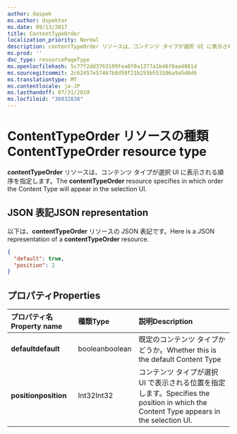 ```yaml
---
author: daspek
ms.author: dspektor
ms.date: 09/13/2017
title: ContentTypeOrder
localization_priority: Normal
description: contentTypeOrder リソースは、コンテンツ タイプが選択 UI に表示される順序を指定します。
ms.prod: ''
doc_type: resourcePageType
ms.openlocfilehash: 5c77f2dd3763199fea8f0a1377a1b46f8aa4881d
ms.sourcegitcommit: 2c62457e57467b8d50f21b255b553106a9a5d8d6
ms.translationtype: MT
ms.contentlocale: ja-JP
ms.lasthandoff: 07/31/2019
ms.locfileid: "36032838"
---
```

# <a name="contenttypeorder-resource-type"></a><span data-ttu-id="cf386-103">ContentTypeOrder リソースの種類</span><span class="sxs-lookup"><span data-stu-id="cf386-103">ContentTypeOrder resource type</span></span>

<span data-ttu-id="cf386-104">**contentTypeOrder** リソースは、コンテンツ タイプが選択 UI に表示される順序を指定します。</span><span class="sxs-lookup"><span data-stu-id="cf386-104">The **contentTypeOrder** resource specifies in which order the Content Type will appear in the selection UI.</span></span>

## <a name="json-representation"></a><span data-ttu-id="cf386-105">JSON 表記</span><span class="sxs-lookup"><span data-stu-id="cf386-105">JSON representation</span></span>

<span data-ttu-id="cf386-106">以下は、**contentTypeOrder** リソースの JSON 表記です。</span><span class="sxs-lookup"><span data-stu-id="cf386-106">Here is a JSON representation of a **contentTypeOrder** resource.</span></span>
<!-- { "blockType": "resource", "@type": "microsoft.graph.contentTypeOrder", "@type.aka": "oneDrive.contentTypeOrderFacet" } -->

```json
{
  "default": true,
  "position": 2
}
```

## <a name="properties"></a><span data-ttu-id="cf386-107">プロパティ</span><span class="sxs-lookup"><span data-stu-id="cf386-107">Properties</span></span>

| <span data-ttu-id="cf386-108">プロパティ名</span><span class="sxs-lookup"><span data-stu-id="cf386-108">Property name</span></span> | <span data-ttu-id="cf386-109">種類</span><span class="sxs-lookup"><span data-stu-id="cf386-109">Type</span></span>    | <span data-ttu-id="cf386-110">説明</span><span class="sxs-lookup"><span data-stu-id="cf386-110">Description</span></span>
|:--------------|:--------|:----------------------------------------------------
| <span data-ttu-id="cf386-111">**default**</span><span class="sxs-lookup"><span data-stu-id="cf386-111">**default**</span></span>   | <span data-ttu-id="cf386-112">boolean</span><span class="sxs-lookup"><span data-stu-id="cf386-112">boolean</span></span> | <span data-ttu-id="cf386-113">既定のコンテンツ タイプかどうか。</span><span class="sxs-lookup"><span data-stu-id="cf386-113">Whether this is the default Content Type</span></span>
| <span data-ttu-id="cf386-114">**position**</span><span class="sxs-lookup"><span data-stu-id="cf386-114">**position**</span></span>  | <span data-ttu-id="cf386-115">Int32</span><span class="sxs-lookup"><span data-stu-id="cf386-115">Int32</span></span>   | <span data-ttu-id="cf386-116">コンテンツ タイプが選択 UI で表示される位置を指定します。</span><span class="sxs-lookup"><span data-stu-id="cf386-116">Specifies the position in which the Content Type appears in the selection UI.</span></span>

<!-- {
  "type": "#page.annotation",
  "description": "",
  "keywords": "",
  "section": "documentation",
  "tocPath": "Resources/ContentTypeOrder"
} -->
